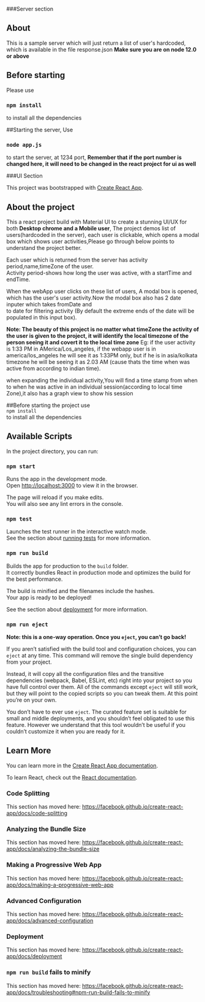 ###Server section

## About
This is a sample server which will just return a list of user's hardcoded, which is available in the file response.json
**Make sure you are on node 12.0 or above**


## Before starting
Please use 
### `npm install`
to install all the dependencies

##Starting the server,
Use 
### `node app.js`
to start the server, at 1234 port, 
**Remember that if the port number is changed here, it will need to be changed in the react project for ui as well** 



###UI Section

This project was bootstrapped with [Create React App](https://github.com/facebook/create-react-app).

## About the project
This a react project build with Material UI to create a stunning UI/UX for both **Desktop chrome and a Mobile user**, The project demos list of users(hardcoded in the server), each user is clickable, which opens a modal box which shows user activities,Please go through below points to understand the project better.<br/>

Each user which is returned from the server has activity period,name,timeZone of the user.<br/>
Activity period-shows how long the user was active, with a startTime and endTime.<br/>

When the webApp user clicks on these list of users, A modal box is opened, which has the 
user's user activity.Now the modal box also has 2 date inputer which takes fromDate and  
to date for filtering activity (By default the extreme ends of the date will be populated in this input box).<br/>

**Note: The beauty of this project is no matter what timeZone the activity of the user is given to the project, it will identify the local timezone of the person seeing it and covert it to the local time zone**
Eg: if the user activity is 1:33 PM in AMerica/Los_angeles, if the webapp user is in america/los_angeles he will see it as 1:33PM only, but if he is in asia/kolkata timezone he will be seeing it as 2.03 AM (cause thats the time when was active from according to indian time).<br/>

when expanding the individual activity,You will find a time stamp from when to when he was active in an individual session(according to local time Zone),it also has a graph view to show his session<br/>


##Before starting the project 
use <br/>
```npm install```<br/>
to install all the dependencies


## Available Scripts

In the project directory, you can run:

### `npm start`

Runs the app in the development mode.<br />
Open [http://localhost:3000](http://localhost:3000) to view it in the browser.

The page will reload if you make edits.<br />
You will also see any lint errors in the console.

### `npm test`

Launches the test runner in the interactive watch mode.<br />
See the section about [running tests](https://facebook.github.io/create-react-app/docs/running-tests) for more information.

### `npm run build`

Builds the app for production to the `build` folder.<br />
It correctly bundles React in production mode and optimizes the build for the best performance.

The build is minified and the filenames include the hashes.<br />
Your app is ready to be deployed!

See the section about [deployment](https://facebook.github.io/create-react-app/docs/deployment) for more information.

### `npm run eject`

**Note: this is a one-way operation. Once you `eject`, you can’t go back!**

If you aren’t satisfied with the build tool and configuration choices, you can `eject` at any time. This command will remove the single build dependency from your project.

Instead, it will copy all the configuration files and the transitive dependencies (webpack, Babel, ESLint, etc) right into your project so you have full control over them. All of the commands except `eject` will still work, but they will point to the copied scripts so you can tweak them. At this point you’re on your own.

You don’t have to ever use `eject`. The curated feature set is suitable for small and middle deployments, and you shouldn’t feel obligated to use this feature. However we understand that this tool wouldn’t be useful if you couldn’t customize it when you are ready for it.

## Learn More

You can learn more in the [Create React App documentation](https://facebook.github.io/create-react-app/docs/getting-started).

To learn React, check out the [React documentation](https://reactjs.org/).

### Code Splitting

This section has moved here: https://facebook.github.io/create-react-app/docs/code-splitting

### Analyzing the Bundle Size

This section has moved here: https://facebook.github.io/create-react-app/docs/analyzing-the-bundle-size

### Making a Progressive Web App

This section has moved here: https://facebook.github.io/create-react-app/docs/making-a-progressive-web-app

### Advanced Configuration

This section has moved here: https://facebook.github.io/create-react-app/docs/advanced-configuration

### Deployment

This section has moved here: https://facebook.github.io/create-react-app/docs/deployment

### `npm run build` fails to minify

This section has moved here: https://facebook.github.io/create-react-app/docs/troubleshooting#npm-run-build-fails-to-minify
